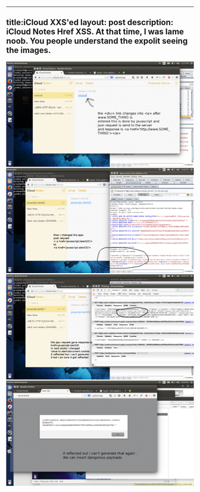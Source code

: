 ----
title:iCloud XXS'ed
layout: post
description: iCloud Notes Href XSS. At that time, I was lame noob. You people understand the expolit seeing the images.
----
<img src="images/1.png">
<img src="images/4.png">
<img src="images/5.png">
<img src="images/6.png">
